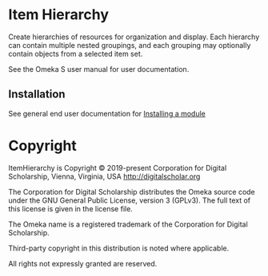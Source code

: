 # Item Hierarchy

Create hierarchies of resources for organization and display. Each hierarchy can contain multiple nested groupings, and each grouping may optionally contain objects from a selected item set.

See the Omeka S user manual for user documentation.

## Installation

See general end user documentation for [Installing a module](http://omeka.org/s/docs/user-manual/modules/#installing-modules)

# Copyright

ItemHierarchy is Copyright © 2019-present Corporation for Digital Scholarship, Vienna, Virginia, USA http://digitalscholar.org

The Corporation for Digital Scholarship distributes the Omeka source code
under the GNU General Public License, version 3 (GPLv3). The full text
of this license is given in the license file.

The Omeka name is a registered trademark of the Corporation for Digital Scholarship.

Third-party copyright in this distribution is noted where applicable.

All rights not expressly granted are reserved.
